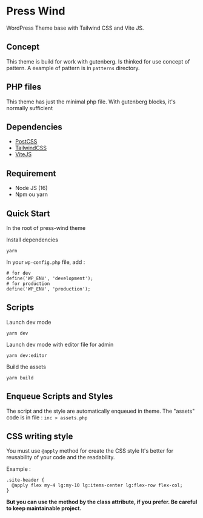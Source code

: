 # Press Wind

WordPress Theme base with Tailwind CSS and Vite JS.

## Concept

This theme is build for work with gutenberg.
Is thinked for use concept of pattern.
A example of pattern is in ```patterns``` directory.

## PHP files

This theme has just the minimal php file.
With gutenberg blocks, it's normally sufficient

## Dependencies

- [PostCSS](https://postcss.org/)
- [TailwindCSS](https://tailwindcss.com/)
- [ViteJS](https://vitejs.dev/)


## Requirement

- Node JS (16)
- Npm ou yarn

## Quick Start

In the root of press-wind theme

Install dependencies
```
yarn
```

In your ```wp-config.php``` file, add :
```
# for dev
define('WP_ENV', 'development');
# for production
define('WP_ENV', 'production');
```

## Scripts

Launch dev mode
```
yarn dev
```

Launch dev mode with editor file for admin
```
yarn dev:editor
```

Build the assets
```
yarn build
```

## Enqueue Scripts and Styles

The script and the style are automatically enqueued in theme.
The "assets" code is in file : ```inc > assets.php```


## CSS writing style

You must use ```@apply``` method for create the CSS style
It's better for reusability of your code and the readability.

Example :
```
.site-header {
  @apply flex my-4 lg:my-10 lg:items-center lg:flex-row flex-col;
}
```

**But you can use the method by the class attribute, if you prefer. Be careful to keep maintainable project.**
